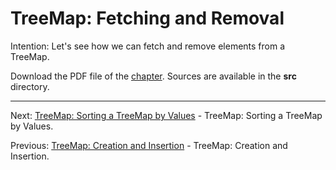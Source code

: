 # TreeMap: Fetching and Removal

Intention: Let's see how we can fetch and remove elements from a TreeMap.

Download the PDF file of the [chapter](chapter_28.pdf). Sources are available in the <b>src</b> directory. 


<hr>

Next: [TreeMap: Sorting a TreeMap by Values](chapter_29.md "TreeMap: Sorting a TreeMap by Values") - TreeMap: Sorting a TreeMap by Values.

Previous: [TreeMap: Creation and Insertion](chapter_27.md "TreeMap: Creation and Insertion") - TreeMap: Creation and Insertion.